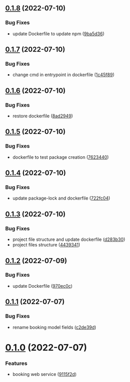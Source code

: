 ## [0.1.8](https://github.com/SmartWasteCollection/booking-microservice/compare/v0.1.7...v0.1.8) (2022-07-10)


### Bug Fixes

* update Dockerfile to update npm ([9ba5d36](https://github.com/SmartWasteCollection/booking-microservice/commit/9ba5d367911596d576c92aed6e99fdd16bd4d997))

## [0.1.7](https://github.com/SmartWasteCollection/booking-microservice/compare/v0.1.6...v0.1.7) (2022-07-10)


### Bug Fixes

* change cmd in entrypoint in dockerfile ([1c45f89](https://github.com/SmartWasteCollection/booking-microservice/commit/1c45f89033fd2bf1abf930a3b8c78e96eff3697e))

## [0.1.6](https://github.com/SmartWasteCollection/booking-microservice/compare/v0.1.5...v0.1.6) (2022-07-10)


### Bug Fixes

* restore dockerfile ([8ad2949](https://github.com/SmartWasteCollection/booking-microservice/commit/8ad2949dbc862081727b7cc85e0c85d27767f463))

## [0.1.5](https://github.com/SmartWasteCollection/booking-microservice/compare/v0.1.4...v0.1.5) (2022-07-10)


### Bug Fixes

* dockerfile to test package creation ([7623440](https://github.com/SmartWasteCollection/booking-microservice/commit/76234401853f6439849fff9e243500ef3ade4036))

## [0.1.4](https://github.com/SmartWasteCollection/booking-microservice/compare/v0.1.3...v0.1.4) (2022-07-10)


### Bug Fixes

* update package-lock and dockerfile ([722fc04](https://github.com/SmartWasteCollection/booking-microservice/commit/722fc04763491c40f1bd0d9d0281439c307899ce))

## [0.1.3](https://github.com/SmartWasteCollection/booking-microservice/compare/v0.1.2...v0.1.3) (2022-07-10)


### Bug Fixes

* project file structure and update dockerfile ([d283b30](https://github.com/SmartWasteCollection/booking-microservice/commit/d283b306cdeaf744560bb83d17c5981a06ce7b58))
* project files structure ([4439341](https://github.com/SmartWasteCollection/booking-microservice/commit/4439341c353272c9334639ebf55745f9de7fe20d))

## [0.1.2](https://github.com/SmartWasteCollection/booking-microservice/compare/v0.1.1...v0.1.2) (2022-07-09)


### Bug Fixes

* update Dockerfile ([970ec0c](https://github.com/SmartWasteCollection/booking-microservice/commit/970ec0cd5cdbdbfb44d77bad8537809ba2151896))

## [0.1.1](https://github.com/SmartWasteCollection/booking-microservice/compare/v0.1.0...v0.1.1) (2022-07-07)


### Bug Fixes

* rename booking model fields ([c2de39d](https://github.com/SmartWasteCollection/booking-microservice/commit/c2de39da9b1b62822ab1d3e971a9fc35556853ad))

# [0.1.0](https://github.com/SmartWasteCollection/booking-microservice/compare/v0.0.1...v0.1.0) (2022-07-07)


### Features

* booking web service ([9115f2d](https://github.com/SmartWasteCollection/booking-microservice/commit/9115f2d8bed41e6a2f915cfafa3d947499fac155))
